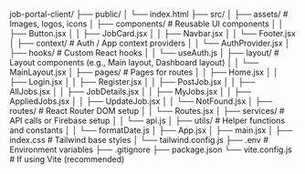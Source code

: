 job-portal-client/
├── public/
│   └── index.html
├── src/
│   ├── assets/               # Images, logos, icons
│   ├── components/           # Reusable UI components
│   │   ├── Button.jsx
│   │   ├── JobCard.jsx
│   │   ├── Navbar.jsx
│   │   └── Footer.jsx
│   ├── context/              # Auth / App context providers
│   │   └── AuthProvider.jsx
│   ├── hooks/                # Custom React hooks
│   │   └── useAuth.js
│   ├── layout/               # Layout components (e.g., Main layout, Dashboard layout)
│   │   └── MainLayout.jsx
│   ├── pages/                # Pages for routes
│   │   ├── Home.jsx
│   │   ├── Login.jsx
│   │   ├── Register.jsx
│   │   ├── PostJob.jsx
│   │   ├── AllJobs.jsx
│   │   ├── JobDetails.jsx
│   │   ├── MyJobs.jsx
│   │   ├── AppliedJobs.jsx
│   │   ├── UpdateJob.jsx
│   │   └── NotFound.jsx
│   ├── routes/               # React Router DOM setup
│   │   └── Routes.jsx
│   ├── services/             # API calls or Firebase setup
│   │   └── api.js
│   ├── utils/                # Helper functions and constants
│   │   └── formatDate.js
│   ├── App.jsx
│   ├── main.jsx
│   ├── index.css             # Tailwind base styles
│   └── tailwind.config.js
├── .env                      # Environment variables
├── .gitignore
├── package.json
└── vite.config.js            # If using Vite (recommended)